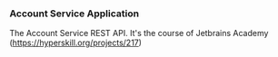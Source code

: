 ### Account Service Application ###

The Account Service REST API. It's the course of Jetbrains Academy (https://hyperskill.org/projects/217)

